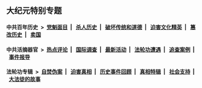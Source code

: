 ## 大纪元特别专题

#### 中共百年历史 &nbsp;>&nbsp; [党魁面目](indexes/nf1176107/README.md?04160430) &nbsp;| &nbsp; [杀人历史](indexes/nf1176106/README.md?04160430) &nbsp;| &nbsp; [破坏传统和道德](indexes/nf1176106/README.md?04160430) &nbsp;| &nbsp; [迫害文化精英](indexes/nf1176111/README.md?04160430) &nbsp;| &nbsp; [篡改历史](indexes/nf1176115/README.md?04160430) &nbsp;| &nbsp; [卖国](indexes/nf1176117/README.md?04160430) 

#### 中共活摘器官 &nbsp;>&nbsp; [热点评论](indexes/nf5879/README.md?04160430) &nbsp;| &nbsp; [国际调查](indexes/nf5947/README.md?04160430) &nbsp;| &nbsp; [最新活动](indexes/nf5883/README.md?04160430) &nbsp;| &nbsp; [法轮功遭遇](indexes/nf5881/README.md?04160430) &nbsp;| &nbsp; [追查案例](indexes/nf5880/README.md?04160430) &nbsp;| &nbsp; [事件报导](indexes/nf5877/README.md?04160430) 

#### 法轮功专辑 &nbsp;>&nbsp; [自焚伪案](indexes/nf5562/README.md?04160430) &nbsp;| &nbsp; [迫害真相](indexes/nf4379/README.md?04160430) &nbsp;| &nbsp; [历史事件回顾](indexes/nf5793/README.md?04160430) &nbsp;| &nbsp; [真相特辑](indexes/nf4389/README.md?04160430) &nbsp;| &nbsp; [社会支持](indexes/nf4386/README.md?04160430) &nbsp;| &nbsp; [大法徒的故事](indexes/nf1147481/README.md?04160430) 


